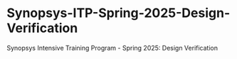 # Synopsys-ITP-Spring-2025-Design-Verification
Synopsys Intensive Training Program - Spring 2025: Design Verification